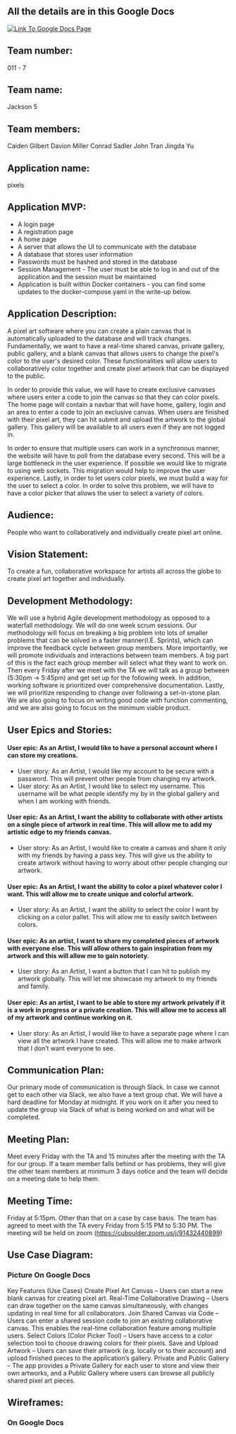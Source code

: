 ## All the details are in this Google Docs

[![Link To Google Docs Page](https://img.shields.io/badge/Google%20Docs-blue)](https://docs.google.com/document/d/1U56IUHf5iMVGheEPgsrtYkErD1g7QbTb--wQP84golg/edit?usp=sharing)

## Team number: 

011 - 7

## Team name: 

Jackson 5

## Team members:

Caiden Gilbert
Davion Miller
Conrad Sadler
John Tran
Jingda Yu

## Application name: 

pixels

## Application MVP:
- A login page
- A registration page
- A home page
- A server that allows the UI to communicate with the database
- A database that stores user information
- Passwords must be hashed and stored in the database
- Session Management - The user must be able to log in and out of the application and the session must be maintained
- Application is built within Docker containers - you can find some updates to the docker-compose.yaml in the write-up below.

## Application Description:

  A pixel art software where you can create a plain canvas that is automatically uploaded to the database and will track changes. Fundamentally, we want to have a real-time shared canvas, private gallery, public gallery, and a blank canvas that allows users to change the pixel's color to the user's desired color. These functionalities will allow users to collaboratively color together and create pixel artwork that can be displayed to the public.
  
  In order to provide this value, we will have to create exclusive canvases where users enter a code to join the canvas so that they can color pixels. The home page will contain a navbar that will have home, gallery, login and an area to enter a code to join an exclusive canvas. When users are finished with their pixel art, they can hit submit and upload the artwork to the global gallery. This gallery will be available to all users even if they are not logged in.
  
  In order to ensure that multiple users can work in a synchronous manner, the website will have to poll from the database every second. This will be a large bottleneck in the user experience. If possible we would like to migrate to using web sockets. This migration would help to improve the user experience. Lastly, in order to let users color pixels, we must build a way for the user to select a color. In order to solve this problem, we will have to have a color picker that allows the user to select a variety of colors.

## Audience:

People who want to collaboratively and individually create pixel art online.

## Vision Statement: 

To create a fun, collaborative workspace for artists all across the globe to create pixel art together and individually. 

## Development Methodology: 

We will use a hybrid Agile development methodology as opposed to a waterfall methodology. We will do one week scrum sessions. Our methodology will focus on breaking a big problem into lots of smaller problems that can be solved in a faster manner(I.E. Sprints), which can improve the feedback cycle between group members. More importantly, we will promote individuals and interactions between team members. A big part of this is the fact each group member will select what they want to work on. Then every Friday after we meet with the TA we will talk as a group between (5:30pm -> 5:45pm) and get set up for the following week. In addition, working software is prioritized over comprehensive documentation. Lastly, we will prioritize responding to change over following a set-in-stone plan. We are also going to focus on writing good code with function commenting, and we are also going to focus on the minimum viable product.

## User Epics and Stories:

#### User epic: As an Artist, I would like to have a personal account where I can store my creations.

  - User story: As an Artist, I would like my account to be secure with a password. This will prevent other people from changing my artwork.
  - User story: As an Artist, I would like to select my username. This username will be what people identify my by in the global gallery and when I am working with friends.

#### User epic: As an Artist, I want the ability to collaborate with other artists on a single piece of artwork in real time. This will allow me to add my artistic edge to my friends  canvas.

  - User story: As an Artist, I would like to create a canvas and share it only with my friends by having a pass key. This will give us the ability to create artwork without having     to worry about other people changing our artwork.

#### User epic: As an Artist, I want the ability to color a pixel whatever color I want. This will allow me to create unique and colorful artwork.

  - User story: As an Artist, I want the ability to select the color I want by clicking on a color pallet. This will allow me to easily switch between colors.

#### User epic: As an artist, I want to share my completed pieces of artwork with everyone else. This will allow others to gain inspiration from my artwork and this will allow me to gain notoriety.

  - User story: As an Artist, I want a button that I can hit to publish my artwork globally. This will let me showcase my artwork to my friends and family.

#### User epic: As an artist, I want to be able to store my artwork privately if it is a work in progress or a private creation. This will allow me to access all of my artwork and continue working on it.

  - User story: As an Artist, I would like to have a separate page where I can view all the artwork I have created. This will allow me to make artwork that I don’t want everyone to     see.

## Communication Plan: 

Our primary mode of communication is through Slack. In case we cannot get to each other via Slack, we also have a text group chat. We will have a hard deadline for Monday at midnight. If you work on it after you need to update the group via Slack of what is being worked on and what will be completed.

## Meeting Plan: 

Meet every Friday with the TA and 15 minutes after the meeting with the TA for our group. If a team member falls behind or has problems, they will give the other team members at minimum 3 days notice and the team will decide on a meeting date to help them.

## Meeting Time: 

Friday at 5:15pm. Other than that on a case by case basis. The team has agreed to meet with the TA every Friday from 5:15 PM to 5:30 PM. The meeting will be held on zoom (https://cuboulder.zoom.us/j/91432440899)

## Use Case Diagram:

### Picture On Google Docs
Key Features (Use Cases)
Create Pixel Art Canvas – Users can start a new blank canvas for creating pixel art.
Real-Time Collaborative Drawing – Users can draw together on the same canvas simultaneously, with changes updating in real time for all collaborators.
Join Shared Canvas via Code – Users can enter a shared session code to join an existing collaborative canvas. This enables the real-time collaboration feature among multiple users.
Select Colors (Color Picker Tool) – Users have access to a color selection tool to choose drawing colors for their pixels.
Save and Upload Artwork – Users can save their artwork (e.g. locally or to their account) and upload finished pieces to the application’s gallery.
Private and Public Gallery – The app provides a Private Gallery for each user to store and view their own artworks, and a Public Gallery where users can browse all publicly shared pixel art pieces.

## Wireframes:

### On Google Docs
